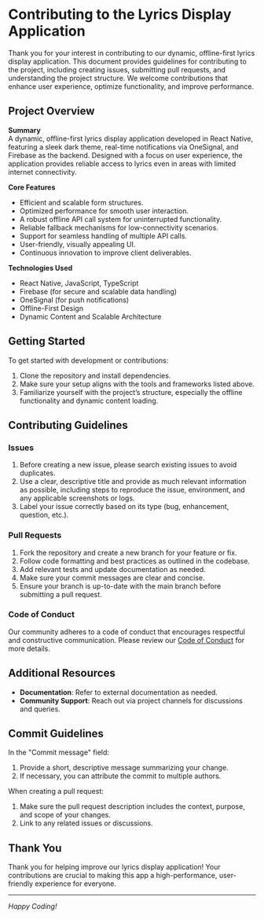 # Contributing to the Lyrics Display Application

Thank you for your interest in contributing to our dynamic, offline-first lyrics display application. This document provides guidelines for contributing to the project, including creating issues, submitting pull requests, and understanding the project structure. We welcome contributions that enhance user experience, optimize functionality, and improve performance.

## Project Overview

**Summary**  
A dynamic, offline-first lyrics display application developed in React Native, featuring a sleek dark theme, real-time notifications via OneSignal, and Firebase as the backend. Designed with a focus on user experience, the application provides reliable access to lyrics even in areas with limited internet connectivity.

**Core Features**
- Efficient and scalable form structures.
- Optimized performance for smooth user interaction.
- A robust offline API call system for uninterrupted functionality.
- Reliable fallback mechanisms for low-connectivity scenarios.
- Support for seamless handling of multiple API calls.
- User-friendly, visually appealing UI.
- Continuous innovation to improve client deliverables.

**Technologies Used**
- React Native, JavaScript, TypeScript
- Firebase (for secure and scalable data handling)
- OneSignal (for push notifications)
- Offline-First Design
- Dynamic Content and Scalable Architecture

## Getting Started

To get started with development or contributions:
1. Clone the repository and install dependencies.
2. Make sure your setup aligns with the tools and frameworks listed above.
3. Familiarize yourself with the project’s structure, especially the offline functionality and dynamic content loading.

## Contributing Guidelines

### Issues
1. Before creating a new issue, please search existing issues to avoid duplicates.
2. Use a clear, descriptive title and provide as much relevant information as possible, including steps to reproduce the issue, environment, and any applicable screenshots or logs.
3. Label your issue correctly based on its type (bug, enhancement, question, etc.).

### Pull Requests
1. Fork the repository and create a new branch for your feature or fix.
2. Follow code formatting and best practices as outlined in the codebase.
3. Add relevant tests and update documentation as needed.
4. Make sure your commit messages are clear and concise.
5. Ensure your branch is up-to-date with the main branch before submitting a pull request.

### Code of Conduct
Our community adheres to a code of conduct that encourages respectful and constructive communication. Please review our [Code of Conduct](CODE_OF_CONDUCT.md) for more details.

## Additional Resources
- **Documentation**: Refer to external documentation as needed.
- **Community Support**: Reach out via project channels for discussions and queries.

## Commit Guidelines
In the "Commit message" field:
1. Provide a short, descriptive message summarizing your change.
2. If necessary, you can attribute the commit to multiple authors.

When creating a pull request:
1. Make sure the pull request description includes the context, purpose, and scope of your changes.
2. Link to any related issues or discussions.

## Thank You
Thank you for helping improve our lyrics display application! Your contributions are crucial to making this app a high-performance, user-friendly experience for everyone.

---

*Happy Coding!*
